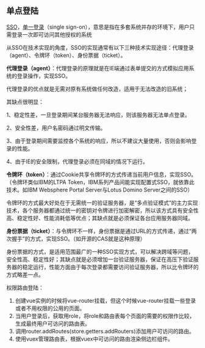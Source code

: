 ##  单点登陆

[SSO](http://www.53bk.com/)，[单一登录](http://www.53bk.com/)（single sign-on），意思是指在多套系统并存的环境下，用户只需登录一次即可访问其他授权的系统 

 从SSO在技术实现的角度，SSO的实现通常有以下三种技术实现途径：代理登录（agent）、令牌环（token）、身份票据（ticket）。

**代理登录（agent）**：代理登录的原理就是在IE端通过表单提交的方式模拟应用系统的登录操作，实现SSO。

代理登录的优点就是无需对原有系统做任何改造，适用于无法改造的旧系统；

其缺点很明显：

1、稳定性差，一旦登录期间某台服务器无法响应，则该服务器无法单点登录。

2、安全性差，用户名密码通过明文传输。

3、由于登录期间需要监控各个系统的响应，所以不建议大量使用，否则会影响登录的性能。

4、由于IE的安全限制，代理登录必须在同域的情况下运行。

**令牌环（token）**：通过Cookie共享令牌环的方式传递当前用户信息，实现SSO。（令牌环类似IBM的LTPA Token，IBM系列产品间能实现配置式SSO，就依靠此技术。如IBM Websphere Portal Server与Lotus Domino Server之间的SSO）

令牌环的方式最大好处在于无需统一的验证服务器，是“多点验证模式”的主力实现技术，各个服务器都通过统一的密钥对令牌进行加密解密，所以该方式具有安全性高、稳定性好、性能消耗低等优点；其缺点就是必须保证各台应用服务器同域。

**身份票据（ticket）**：与令牌环不一样，身份票据是通过URL的方式传递，通过“两次握手”的方式，实现SSO。（如开源的CAS就是这种原理）

身份票据的方式，是适用范围最广的一种SSO实现方式，可以解决跨域等问题，安全性高、稳定性好；其缺点就是必须增加一台验证服务器，保证在高压下验证服务器的稳定运行，性能方面由于每次登录都需要访问验证服务器，所以比令牌环的方式略差一点。 

权限路由登陆：

1. 创建vue实例的时候将vue-router挂载，但这个时候vue-router挂载一些登录或者不用权限的公用的页面。
2. 当用户登录后，获取用role，将role和路由表每个页面的需要的权限作比较，生成最终用户可访问的路由表。
3. 调用router.addRoutes(store.getters.addRouters)添加用户可访问的路由。
4. 使用vuex管理路由表，根据vuex中可访问的路由渲染侧边栏组件。